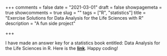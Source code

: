 +++
comments = false
date = "2021-03-01"
draft = false
showpagemeta = true
showcomments = true
slug = ""
tags = ["R", "statistics"]
title = "Exercise Solutions for Data Analysis for the Life Sciences with R"
description = "A fun side project"

+++

I have made an answer key for a statistics book entitled: Data Analysis for the Life Sciences in R. Here is the [__link__](https://smin95.github.io/da4ls_exercise_solution/). Happy coding!